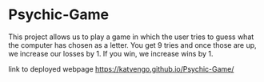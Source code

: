 # Psychic-Game
This project allows us to play a game in which the user tries to guess what the computer has chosen as a letter. You get 9 tries and once those are up, we increase our losses by 1. If you win, we increase wins by 1.

link to deployed webpage https://katvengo.github.io/Psychic-Game/
